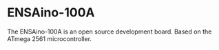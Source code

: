 # ENSAino-100A
 The ENSAino-100A is an open source development board. Based on the ATmega 2561 microcontroller.

